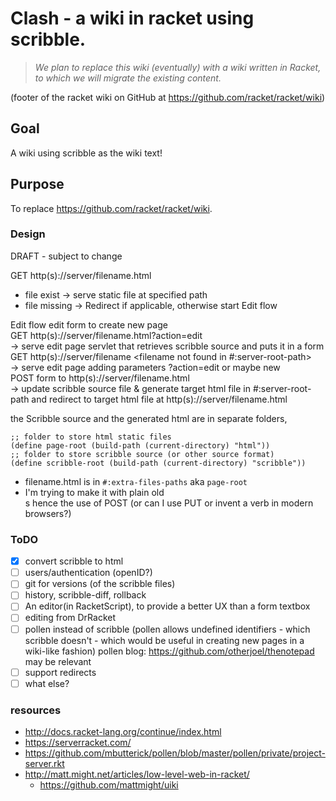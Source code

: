 Clash - a wiki in racket using scribble.
=====

> _We plan to replace this wiki (eventually) with a wiki written in Racket, to which we will migrate the existing content._

(footer of the racket wiki on GitHub at <https://github.com/racket/racket/wiki>) 

## Goal 
A wiki using scribble as the wiki text! 

## Purpose 
To replace <https://github.com/racket/racket/wiki>.


### Design

DRAFT - subject to change

GET http(s)://server/filename.html    
 - file exist -> serve static file at specified path 
 - file missing -> Redirect if applicable, otherwise start Edit flow

Edit flow
 edit form to create new page  
GET http(s)://server/filename.html?action=edit  
  -> serve edit page servlet that retrieves scribble source and puts it in a form
GET http(s)://server/filename <filename not found in #:server-root-path>  
  -> serve edit page adding parameters ?action=edit or maybe new   
POST form to http(s)://server/filename.html  
  -> update scribble source file & generate target html file in #:server-root-path and redirect to target html file at http(s)://server/filename.html  

the Scribble source and the generated html are in separate folders, 

````
;; folder to store html static files
(define page-root (build-path (current-directory) "html"))
;; folder to store scribble source (or other source format)
(define scribble-root (build-path (current-directory) "scribble"))
````

* filename.html is in  `#:extra-files-paths` aka `page-root`
* I'm trying to make it with plain old <form>s hence the use of POST (or can I use PUT or invent a verb in modern browsers?)  

### ToDO  
- [X] convert scribble to html
- [ ] users/authentication (openID?)
- [ ] git for versions (of the scribble files)
- [ ] history, scribble-diff, rollback
- [ ] An editor(in RacketScript), to provide a better UX than a form textbox 
- [ ] editing from DrRacket
- [ ] pollen instead of scribble (pollen allows undefined identifiers - which scribble doesn't - which would be useful in creating new pages in a wiki-like fashion) pollen blog: <https://github.com/otherjoel/thenotepad> may be relevant
- [ ] support redirects
- [ ] what else?

### resources

* http://docs.racket-lang.org/continue/index.html
* https://serverracket.com/
* https://github.com/mbutterick/pollen/blob/master/pollen/private/project-server.rkt
* http://matt.might.net/articles/low-level-web-in-racket/
  * https://github.com/mattmight/uiki




